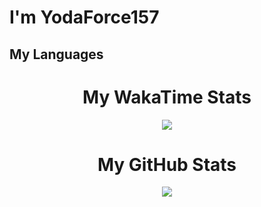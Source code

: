 <h1>I'm YodaForce157</h1>
<h2>My Languages</h2>

<div align='center'>
  <h1 align='center'>My WakaTime Stats</h1>
  <img align='center' src="https://github-readme-stats.vercel.app/api/wakatime?username=YodaForce157&theme=onedark&layout=compact&show_icons=true&hide=ini,gradle,groovy,textmate,properties,text,xaml,kotlin,Gitignore,Gitexclude,json,xml,markdown"></img>
</div>

<h1 align='center'>My GitHub Stats</h2>
<div align='center'>
  <img align='center' src="https://github-readme-stats.vercel.app/api?username=YodaForce157&layout=compact&show_icons=true&count_private=true&theme=onedark"/>
</div>
